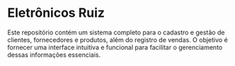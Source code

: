 # Eletrônicos Ruiz

Este repositório contém um sistema completo para o cadastro e gestão de clientes, fornecedores e produtos, além do registro de vendas. O objetivo é fornecer uma interface intuitiva e funcional para facilitar o gerenciamento dessas informações essenciais.
